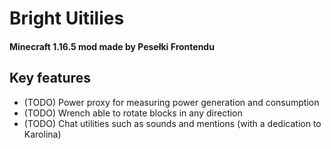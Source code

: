 # Bright Uitilies
#### Minecraft 1.16.5 mod made by Pesełki Frontendu


## Key features

- (TODO) Power proxy for measuring power generation and consumption
- (TODO) Wrench able to rotate blocks in any direction
- (TODO) Chat utilities such as sounds and mentions (with a dedication to Karolina)